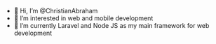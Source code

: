 - 👋 Hi, I’m @ChristianAbraham
- 👀 I’m interested in web and mobile development
- 🌱 I’m currently Laravel and Node JS as my main framework for web development

<!---
ChristianAbraham/ChristianAbraham is a ✨ special ✨ repository because its `README.md` (this file) appears on your GitHub profile.
You can click the Preview link to take a look at your changes.
--->
